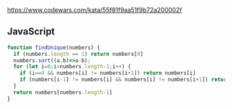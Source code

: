 https://www.codewars.com/kata/55f81f9aa51f9b72a200002f

## JavaScript
```js
function findUnique(numbers) {
  if (numbers.length == 1) return numbers[0]
  numbers.sort((a,b)=>a-b);
  for (let i=0;i<numbers.length-1;i++) {
    if (i==0 && numbers[i] != numbers[i+1]) return numbers[i]
    if (numbers[i-1] != numbers[i] && numbers[i] != numbers[i+1]) return numbers[i]
  }
  return numbers[numbers.length-1]
}
```